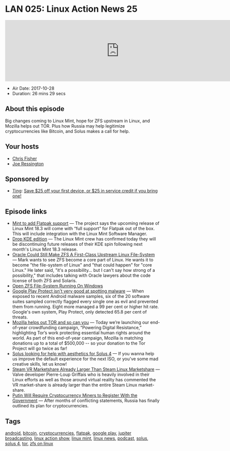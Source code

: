 # LAN 025: Linux Action News 25

<iframe src="https://player.fireside.fm/v2/DAcK9LdX+LjwneyZl?theme=dark" width="740" height="200" frameborder="0" scrolling="no"></iframe>

* Air Date: 2017-10-28
* Duration: 26 mins 29 secs

## About this episode

Big changes coming to Linux Mint, hope for ZFS upstream in Linux, and Mozilla helps out TOR. Plus how Russia may help legitimize cryptocurrencies like Bitcoin, and Solus makes a call for help.

## Your hosts
* [Chris Fisher](https://linuxactionnews.com/hosts/chris)
* [Joe Ressington](https://linuxactionnews.com/hosts/joe)

## Sponsored by

  * [Ting](https://linux.ting.com): [Save $25 off your first device, or $25 in service credit if you bring one!](https://linux.ting.com)



## Episode links

  * [Mint to add Flatpak support](http://www.omgubuntu.co.uk/2017/10/linux-mint-18-3-adding-full-support-flatpak "Mint to add Flatpak support") — The project says the upcoming release of Linux Mint 18.3 will come with “full support” for Flatpak out of the box. This will include integration with the Linux Mint Software Manager.
  * [Drop KDE edition](https://www.phoronix.com/scan.php?page=news_item&px=Linux-Mint-Dropping-KDE "Drop KDE edition") — The Linux Mint crew has confirmed today they will be discontinuing future releases of their KDE spin following next month's Linux Mint 18.3 release. 
  * [Oracle Could Still Make ZFS A First-Class Upstream Linux File-System](https://www.phoronix.com/scan.php?page=news_item&px=Oracle-ZFS-2017-Possibility "Oracle Could Still Make ZFS A First-Class Upstream Linux File-System") — Mark wants to see ZFS become a core part of Linux. He wants it to become "the file-system of Linux" and "that could happen" for "core Linux." He later said, "it's a possibility... but I can't say how strong of a possibility," that includes talking with Oracle lawyers about the code license of both ZFS and Solaris. 
  * [Open ZFS File-System Running On Windows](https://www.phoronix.com/scan.php?page=news_item&px=OpenZFS-Windows "Open ZFS File-System Running On Windows")
  * [Google Play Protect isn't very good at spotting malware](https://www.theregister.co.uk/2017/10/26/google_play_android_malware_bad/ "Google Play Protect isn't very good at spotting malware") — When exposed to recent Android malware samples, six of the 20 software suites sampled correctly flagged every single one as evil and prevented them from running. Eight more managed a 99 per cent or higher hit rate. Google's own system, Play Protect, only detected 65.8 per cent of threats.
  * [Mozilla helps out TOR and so can you](https://blog.torproject.org/powering-digital-resistance-help-mozilla "Mozilla helps out TOR and so can you") — Today we’re launching our end-of-year crowdfunding campaign, “Powering Digital Resistance,” highlighting Tor’s work protecting essential human rights around the world. As part of this end-of-year campaign, Mozilla is matching donations up to a total of $500,000 -- so your donation to the Tor Project will go twice as far!
  * [Solus looking for help with aesthetics for Solus 4](https://plus.google.com/+Solus-Project/posts/9S7mhGg3eEN "Solus looking for help with aesthetics for Solus 4") — If you wanna help us improve the default experience for the next ISO, or you've some mad creative skills, let us know! 
  * [Steam VR Marketshare Already Larger Than Steam Linux Marketshare](https://www.phoronix.com/scan.php?page=news_item&px=Steam-More-VR-Than-LInux "Steam VR Marketshare Already Larger Than Steam Linux Marketshare") — Valve developer Pierre-Loup Griffais‏ who is heavily involved in their Linux efforts as well as those around virtual reality has commented the VR market-share is already larger than the entire Steam Linux market-share. 
  * [Putin Will Require Cryptocurrency Miners to Register With the Government](https://motherboard.vice.com/en_us/article/7x4vad/putin-cryptocurrency-russia-mining-regulations-ico-bitcoin-ethereum "Putin Will Require Cryptocurrency Miners to Register With the Government") — After months of conflicting statements, Russia has finally outlined its plan for cryptocurrencies.



## Tags

[android](https://linuxactionnews.com/tags/android), [bitcoin](https://linuxactionnews.com/tags/bitcoin), [cryptocurrencies](https://linuxactionnews.com/tags/cryptocurrencies), [flatpak](https://linuxactionnews.com/tags/flatpak), [google play](https://linuxactionnews.com/tags/google%20play), [jupiter broadcasting](https://linuxactionnews.com/tags/jupiter%20broadcasting), [linux action show](https://linuxactionnews.com/tags/linux%20action%20show), [linux mint](https://linuxactionnews.com/tags/linux%20mint), [linux news](https://linuxactionnews.com/tags/linux%20news), [podcast](https://linuxactionnews.com/tags/podcast), [solus](https://linuxactionnews.com/tags/solus), [solus 4](https://linuxactionnews.com/tags/solus%204), [tor](https://linuxactionnews.com/tags/tor), [zfs on linux](https://linuxactionnews.com/tags/zfs%20on%20linux)
